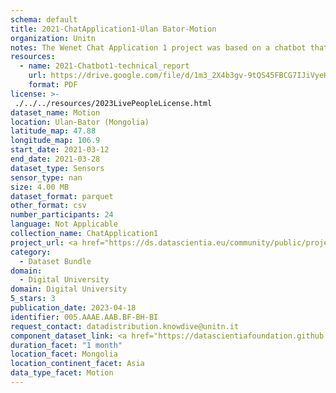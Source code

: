 ```yaml
---
schema: default
title: 2021-ChatApplication1-Ulan Bator-Motion
organization: Unitn
notes: The Wenet Chat Application 1 project was based on a chatbot that collected questions and answers from university students in Italy, Denmark, Paraguay, the United Kingdom, and Mongolia. It was conducted in March and June 2021 to improve the knowledge about students' lives to promote the design of better and more targeted technology and support tools for students. It was a European Union WeNet Horizon 2020-funded project with the overall goal of developing a diversity-aware, machine-mediated paradigm for social interactions. Data was collected with a Telegram App and the i-Log Application. Some of the data collected included the respondent's career information (department, study course, study year,) and demographics (age, gender'). Questions were sent on the Telegram App and user answers were recorded, the i-Log App recorded sensor data (such as location, accelerometer) from the user device. This data was collected in three phases, the first phase entailed interacting with the Telegram App Ask4Help, and sensor data was also collected during this phase. The second phase involved respondents answering a questionnaire, and in the third phase, they participated in a focus group to provide feedback.
resources:
  - name: 2021-Chatbot1-technical_report
    url: https://drive.google.com/file/d/1m3_2X4b3gv-9tQS45FBCG7IJiVyeHgW3/view?usp=sharing
    format: PDF
license: >-
 ./../../resources/2023LivePeopleLicense.html
dataset_name: Motion
location: Ulan-Bator (Mongolia)
latitude_map: 47.88
longitude_map: 106.9
start_date: 2021-03-12
end_date: 2021-03-28
dataset_type: Sensors
sensor_type: nan
size: 4.00 MB
dataset_format: parquet
other_format: csv
number_participants: 24
language: Not Applicable
collection_name: ChatApplication1
project_url: <a href="https://ds.datascientia.eu/community/public/projects/04250568-f8ed-4e99-a45b-b5058638587b">https://ds.datascientia.eu/community/public/projects/04250568-f8ed-4e99-a45b-b5058638587b</a>
category: 
  - Dataset Bundle
domain: 
  - Digital University
domain: Digital University
5_stars: 3
publication_date: 2023-04-18
identifier: 005.AAAE.AAB.BF-BH-BI
request_contact: datadistribution.knowdive@unitn.it
component_dataset_link: <a href="https://datascientiafoundation.github.io/LivePeople/datasets/2021-CH1-Ulan%20Bator-Activities%20Per%20Time/">2021-CH1-Ulan Bator-Activities Per Time</a>, <a href="https://datascientiafoundation.github.io/LivePeople/datasets/2021-CH1-Ulan%20Bator-Step%20Counter%20Event/">2021-CH1-Ulan Bator-Step Counter Event</a>, <a href="https://datascientiafoundation.github.io/LivePeople/datasets/2021-CH1-Ulan%20Bator-Step%20Detector%20Event/">2021-CH1-Ulan Bator-Step Detector Event</a>
duration_facet: "1 month"
location_facet: Mongolia
location_continent_facet: Asia
data_type_facet: Motion
---
```

